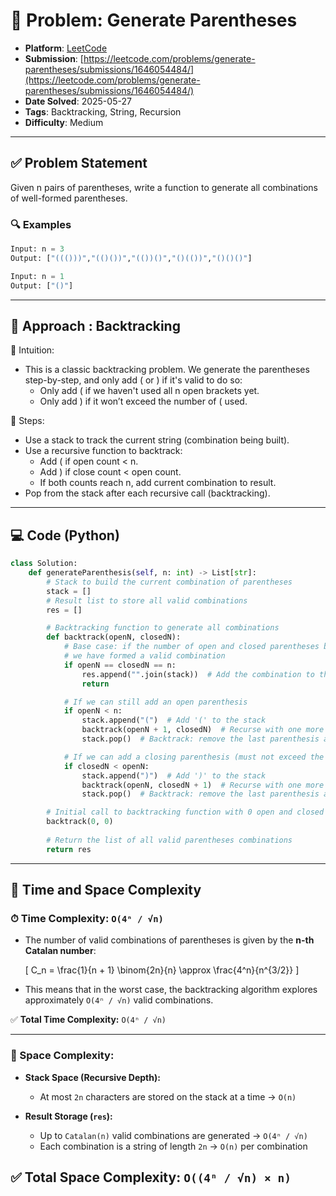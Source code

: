 # 🧲 Problem: Generate Parentheses

- **Platform**: [LeetCode](https://leetcode.com/problems/generate-parentheses/description/)
- **Submission**: [https://leetcode.com/problems/generate-parentheses/submissions/1646054484/](https://leetcode.com/problems/generate-parentheses/submissions/1646054484/)
- **Date Solved**: 2025-05-27
- **Tags**: Backtracking, String, Recursion
- **Difficulty**: Medium

---

## ✅ Problem Statement
Given n pairs of parentheses, write a function to generate all combinations of well-formed parentheses.

### 🔍 Examples
```python
Input: n = 3
Output: ["((()))","(()())","(())()","()(())","()()()"]

Input: n = 1
Output: ["()"]
```
---

## 🚀 Approach : Backtracking
🧠 Intuition:
- This is a classic backtracking problem. We generate the parentheses step-by-step, and only add ( or ) if it's valid to do so:
   - Only add ( if we haven't used all n open brackets yet.
   - Only add ) if it won’t exceed the number of ( used.

🔧 Steps:
- Use a stack to track the current string (combination being built).
- Use a recursive function to backtrack:
   - Add ( if open count < n.
   - Add ) if close count < open count.
   - If both counts reach n, add current combination to result.
- Pop from the stack after each recursive call (backtracking).
---

## 💻 Code (Python)

```python
class Solution:
    def generateParenthesis(self, n: int) -> List[str]:
        # Stack to build the current combination of parentheses
        stack = []
        # Result list to store all valid combinations
        res = []

        # Backtracking function to generate all combinations
        def backtrack(openN, closedN):
            # Base case: if the number of open and closed parentheses both reach n
            # we have formed a valid combination
            if openN == closedN == n:
                res.append("".join(stack))  # Add the combination to the result
                return

            # If we can still add an open parenthesis
            if openN < n:
                stack.append("(")  # Add '(' to the stack
                backtrack(openN + 1, closedN)  # Recurse with one more open parenthesis
                stack.pop()  # Backtrack: remove the last parenthesis added

            # If we can add a closing parenthesis (must not exceed the number of open)
            if closedN < openN:
                stack.append(")")  # Add ')' to the stack
                backtrack(openN, closedN + 1)  # Recurse with one more closed parenthesis
                stack.pop()  # Backtrack: remove the last parenthesis added

        # Initial call to backtracking function with 0 open and closed parentheses
        backtrack(0, 0)
        
        # Return the list of all valid parentheses combinations
        return res
```

---

## 🧠 Time and Space Complexity

### ⏱ Time Complexity: `O(4ⁿ / √n)`

- The number of valid combinations of parentheses is given by the **n-th Catalan number**:
  
  \[
  C_n = \frac{1}{n + 1} \binom{2n}{n} \approx \frac{4^n}{n^{3/2}}
  \]

- This means that in the worst case, the backtracking algorithm explores approximately `O(4ⁿ / √n)` valid combinations.

✅ **Total Time Complexity:** `O(4ⁿ / √n)`

---

### 🧮 Space Complexity:

- **Stack Space (Recursive Depth):**  
  - At most `2n` characters are stored on the stack at a time → `O(n)`

- **Result Storage (`res`):**  
  - Up to `Catalan(n)` valid combinations are generated → `O(4ⁿ / √n)`
  - Each combination is a string of length `2n` → `O(n)` per combination

✅ **Total Space Complexity:** `O((4ⁿ / √n) × n)`
---